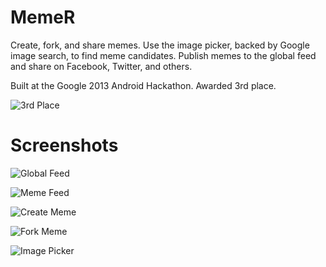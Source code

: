 MemeR
=====

Create, fork, and share memes.  Use the image picker, backed by Google image search, to find meme candidates.  Publish memes to the global feed and share on Facebook, Twitter, and others.

Built at the Google 2013 Android Hackathon.  Awarded 3rd place.

![3rd Place](https:// "3rd Place")

Screenshots
===========

![Global Feed](https:// "Global Feed")

![Meme Feed](https:// "Meme Feed")

![Create Meme](https:// "Create Meme")

![Fork Meme](https:// "Fork Meme")

![Image Picker](https:// "Image Picker")
